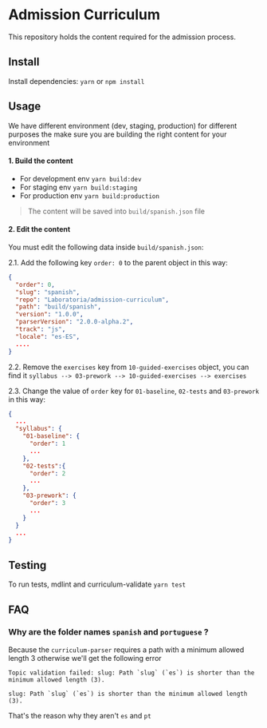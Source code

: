 # Admission Curriculum

This repository holds the content required for the admission process.

## Install

Install dependencies: `yarn` or `npm install`

## Usage

We have different environment (dev, staging, production) for different purposes
the make sure you are building the right content for your environment

#### 1. Build the content

- For development env `yarn build:dev`
- For staging env `yarn build:staging`
- For production env `yarn build:production`

> The content will be saved into `build/spanish.json` file

#### 2. Edit the content

You must edit the following data inside `build/spanish.json`:

2.1. Add the following key `order: 0` to the parent object in this way:

```json
{
  "order": 0,
  "slug": "spanish",
  "repo": "Laboratoria/admission-curriculum",
  "path": "build/spanish",
  "version": "1.0.0",
  "parserVersion": "2.0.0-alpha.2",
  "track": "js",
  "locale": "es-ES",
  ....
}
```

2.2. Remove the `exercises` key from `10-guided-exercises` object, you can find it
`syllabus --> 03-prework --> 10-guided-exercises --> exercises`

2.3. Change the value of `order` key for `01-baseline`, `02-tests` and `03-prework` in this way:

```json
{
  ...
  "syllabus": {
    "01-baseline": {
      "order": 1
      ...
    },
    "02-tests":{
      "order": 2
      ...
    },
    "03-prework": {
      "order": 3
      ...
    }
  }
  ...
}
```

## Testing

To run tests, mdlint and curriculum-validate `yarn test`


## FAQ

### Why are the folder names `spanish` and `portuguese` ?

Because the `curriculum-parser` requires a path with a minimum allowed length 3
otherwise we'll get the following error

```
Topic validation failed: slug: Path `slug` (`es`) is shorter than the minimum allowed length (3).

slug: Path `slug` (`es`) is shorter than the minimum allowed length (3).
```

That's the reason why they aren't `es` and `pt`

